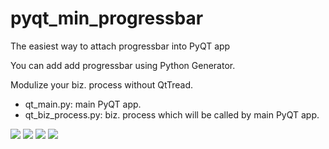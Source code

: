 # pyqt_min_progressbar
The easiest way to attach progressbar into PyQT app

You can add add progressbar using Python Generator.

Modulize your biz. process without QtTread.

- qt_main.py: main PyQT app.
- qt_biz_process.py: biz. process which will be called by main PyQT app.

<PyQT Progress bar>
<img src="https://user-images.githubusercontent.com/20329907/113539802-90a4cb80-9619-11eb-8581-658fd9e2766a.png">
<img src="https://user-images.githubusercontent.com/20329907/113539834-9ef2e780-9619-11eb-9fd1-7c23615df1d9.png">
<img src="https://user-images.githubusercontent.com/20329907/113539962-f3966280-9619-11eb-98dc-0830d63c5eb6.png">

<Console>
<img src="https://user-images.githubusercontent.com/20329907/113540429-1aa16400-961b-11eb-953d-6a0d084a2614.png">
